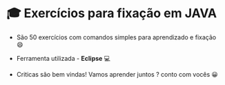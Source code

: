 # 🎓 Exercícios para fixação em JAVA

- São 50 exercícios com comandos simples para aprendizado e fixação :smile:

- Ferramenta utilizada - **Eclipse** 💻

- Criticas são bem vindas! Vamos aprender juntos ? conto com vocês :grinning:
